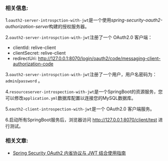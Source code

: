 
### 相关信息:
1.`oauth2-server-introspction-with-jwt`是一个使用*spring-security-oauth2-authorization-server*构建的授权服务器。

2.`oauth2-server-introspction-with-jwt`注册了一个 OAuth2.0 客户端：
- clientId: relive-client
- clientSecret: relive-client
- redirectUri: http://127.0.0.1:8070/login/oauth2/code/messaging-client-authorization-code

3.`oauth2-server-introspction-with-jwt`注册了一个用户，用户名密码为：`admin`/`password` 。

4.`resourceserver-introspection-with-jwt`是一个SpringBoot的资源服务，您可以修改`application.yml`数据库配置以连接您的MySQL数据库。

5.`oauth2-client-introspection-with-jwt`是一个 OAuth2.0 客户端服务。

6.启动所有SpringBoot服务后，浏览器访问 http://127.0.0.1:8070/client/test 进行测试。

### 相关文章:

- [Spring Security OAuth2 内省协议与 JWT 结合使用指南](https://relive27.github.io/blog/oauth2-introspection-with-jwt)
